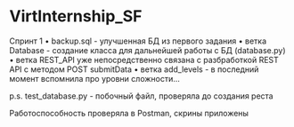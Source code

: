 # VirtInternship_SF

Спринт 1
• backup.sql - улучшенная БД из первого задания
• ветка Database - создание класса для дальнейшей работы с БД (database.py)
• ветка REST_API уже непосредственно связана с разбработкой REST API c методом POST submitData
• ветка add_levels - в последний момент вспомнила про уровни сложности...

 p.s. test_database.py - побочный файл, проверяла до создания реста
  
Работоспособность проверяла в Postman, скрины приложены
